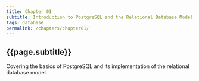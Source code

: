 ```yaml
---
title: Chapter 01
subtitle: Introduction to PostgreSQL and the Relational Database Model
tags: database
permalink: /chapters/chapter01/
---
```

## {{page.subtitle}}

Covering the basics of PostgreSQL and its implementation of the relational database model.

